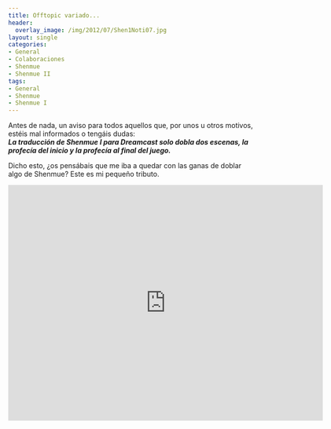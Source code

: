 ```yaml
---
title: Offtopic variado...
header:
  overlay_image: /img/2012/07/Shen1Noti07.jpg
layout: single
categories:
- General
- Colaboraciones
- Shenmue
- Shenmue II
tags:
- General
- Shenmue
- Shenmue I
---
```


Antes de nada, un aviso para todos aquellos que, por unos u otros motivos, 
estéis mal informados o tengáis dudas:  
***La traducción de Shenmue I para Dreamcast solo dobla dos escenas, la 
profecía del inicio y la profecía al final del juego.***

Dicho esto, ¿os pensábais que me iba a quedar con las ganas de doblar algo 
de Shenmue? Este es mi pequeño tributo.

<center><iframe width="640" height="480" src="https://www.youtube-nocookie.com/embed/RdVN5rz6a_Q?rel=0" frameborder="0" allow="accelerometer; autoplay; encrypted-media; gyroscope; picture-in-picture" allowfullscreen></iframe></center>
